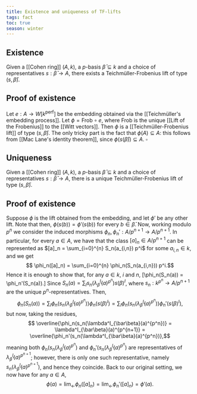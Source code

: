 ```yaml
---
title: Existence and uniqueness of TF-lifts
tags: fact
toc: true
season: winter
---
```

## Existence
Given a [[Cohen ring]] $(A,k)$, a $p$-basis $\bar \beta \subseteq k$ and a choice of representatives $s: \bar \beta \to A$, there exists a Teichmüller-Frobenius lift of type $(s,\bar \beta)$.
## Proof of existence
Let $e: A \to W[k^{\mathrm{perf}}]$ be the embedding obtained via the [[Teichmüller's embedding process]]. Let $\phi = \mathrm{Frob} \circ e$, where $\mathrm{Frob}$ is the unique [[Lift of the Frobenius]] to the [[Witt vectors]].
Then $\phi$ is a [[Teichmüller-Frobenius lift]] of type $(s,\bar\beta)$. The only tricky part is the fact that $\phi(A) \subseteq A$: this follows from [[Mac Lane's identity theorem]], since $\phi(s(\bar\beta)) \subseteq A$. $\square$

## Uniqueness
Given a [[Cohen ring]] $(A,k)$, a $p$-basis $\bar \beta \subseteq k$ and a choice of representatives $s: \bar \beta \to A$, there is a unique Teichmüller-Frobenius lift of type $(s,\bar \beta)$.
## Proof of existence
Suppose $\phi$ is the lift obtained from the embedding, and let $\phi'$ be any other lift. Note that then, $\phi(s(b)) = \phi'(s(b))$ for every $b \in \bar\beta$. Now, working modulo $p^n$ we consider the induced morphisms $\phi_n,\phi_n': A/p^{n+1} \to A/p^{n+1}$. In particular, for every $a \in A$, we have that the class $[a]_n \in A/p^{n+1}$ can be represented as $[a]_n = \sum_{i=0}^{n} S_n(a_{i,n}) p^i$ for some $a_{i,n} \in k$, and we get
$$ \phi_n([a]_n) = \sum_{i=0}^{n} \phi_n(S_n(a_{i,n})) p^i.$$
Hence it is enough to show that, for any $a \in k$, $i$ and $n$, \[\phi_n(S_n(a)) = \phi_n'(S_n(a)).\]
Since $S_n(a) = \sum_{I} s_n(\lambda^I_{\bar\beta}(a)^{p^n}) s(\beta)^I$, where $s_n: k^{p^n} \to A/p^{n+1}$ are the unique $p^n$-representatives. Then,
$$\phi_n(S_n(a)) = \sum_I \phi_n(s_n(\lambda^I_{\bar\beta}(a)^{p^n})) \phi_n(s(\beta)^I) = \sum_I \phi_n(s_n(\lambda^I_{\bar\beta}(a)^{p^n})) \phi_n'(s(\beta)^I), $$
but now, taking the residues,
$$ \overline{\phi_n(s_n(\lambda^I_{\bar\beta}(a)^{p^n})} = \lambda^I_{\bar\beta}(a)^{p^{n+1}} = \overline{\phi_n'(s_n(\lambda^I_{\bar\beta}(a)^{p^n})},$$
meaning both $\phi_n(s_n(\lambda^I_{\bar\beta}(a)^{p^n})$ and $\phi_n'(s_n(\lambda^I_{\bar\beta}(a)^{p^n})$ are representatives of $\lambda^I_{\bar\beta}(a)^{p^{n+1}}$; however, there is only one such representative, namely $s_n( \lambda^I_{\bar\beta}(a)^{p^{n+1}})$, and hence they coincide. Back to our original setting, we now have for any $a \in A$,
$$ \phi(a) = \lim_{\longleftarrow} \phi_n([a]_n) = \lim_{\longleftarrow} \phi_n'([a]_n) = \phi'(a).$$